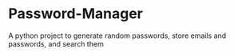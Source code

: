 # Password-Manager
A python project to generate random passwords, store emails and passwords, and search them
